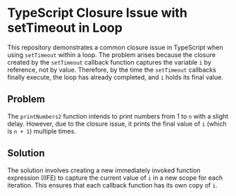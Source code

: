 # TypeScript Closure Issue with setTimeout in Loop

This repository demonstrates a common closure issue in TypeScript when using `setTimeout` within a loop. The problem arises because the closure created by the `setTimeout` callback function captures the variable `i` by reference, not by value.  Therefore, by the time the `setTimeout` callbacks finally execute, the loop has already completed, and `i` holds its final value.

## Problem

The `printNumbers2` function intends to print numbers from 1 to `n` with a slight delay. However, due to the closure issue, it prints the final value of `i` (which is `n + 1`) multiple times.

## Solution

The solution involves creating a new immediately invoked function expression (IIFE) to capture the current value of `i` in a new scope for each iteration. This ensures that each callback function has its own copy of `i`. 